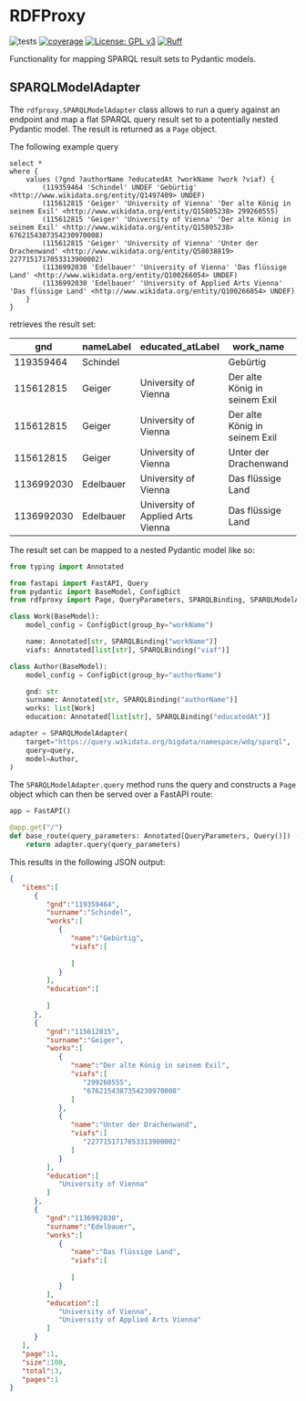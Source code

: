# RDFProxy

![tests](https://github.com/acdh-oeaw/rdfproxy/actions/workflows/tests.yaml/badge.svg)
[![coverage](https://coveralls.io/repos/github/acdh-oeaw/rdfproxy/badge.svg?branch=main&kill_cache=1)](https://coveralls.io/github/acdh-oeaw/rdfproxy?branch=main&kill_cache=1)
[![License: GPL v3](https://img.shields.io/badge/License-GPLv3-blue.svg)](https://www.gnu.org/licenses/gpl-3.0)
[![Ruff](https://img.shields.io/endpoint?url=https://raw.githubusercontent.com/astral-sh/ruff/main/assets/badge/v2.json)](https://github.com/astral-sh/ruff)

Functionality for mapping SPARQL result sets to Pydantic models.


## SPARQLModelAdapter

The `rdfproxy.SPARQLModelAdapter` class allows to run a query against an endpoint and map a flat SPARQL query result set to a potentially nested Pydantic model.
The result is returned as a `Page` object.

The following example query

```sparql
select *
where {
    values (?gnd ?authorName ?educatedAt ?workName ?work ?viaf) {
        (119359464 'Schindel' UNDEF 'Gebürtig' <http://www.wikidata.org/entity/Q1497409> UNDEF)
        (115612815 'Geiger' 'University of Vienna' 'Der alte König in seinem Exil' <http://www.wikidata.org/entity/Q15805238> 299260555)
        (115612815 'Geiger' 'University of Vienna' 'Der alte König in seinem Exil' <http://www.wikidata.org/entity/Q15805238> 6762154387354230970008)
        (115612815 'Geiger' 'University of Vienna' 'Unter der Drachenwand' <http://www.wikidata.org/entity/Q58038819> 2277151717053313900002)
        (1136992030 'Edelbauer' 'University of Vienna' 'Das flüssige Land' <http://www.wikidata.org/entity/Q100266054> UNDEF)
        (1136992030 'Edelbauer' 'University of Applied Arts Vienna' 'Das flüssige Land' <http://www.wikidata.org/entity/Q100266054> UNDEF)
    }
}
```

retrieves the result set:

| gnd        | nameLabel | educated_atLabel                  | work_name                     | work                                      | viaf                   |
|------------|-----------|-----------------------------------|-------------------------------|-------------------------------------------|------------------------|
| 119359464  | Schindel  |                                   | Gebürtig                      | http://www.wikidata.org/entity/Q1497409   |                        |
| 115612815  | Geiger    | University of Vienna              | Der alte König in seinem Exil | http://www.wikidata.org/entity/Q15805238  | 299260555              |
| 115612815  | Geiger    | University of Vienna              | Der alte König in seinem Exil | http://www.wikidata.org/entity/Q15805238  | 6762154387354230970008 |
| 115612815  | Geiger    | University of Vienna              | Unter der Drachenwand         | http://www.wikidata.org/entity/Q58038819  | 2277151717053313900002 |
| 1136992030 | Edelbauer | University of Vienna              | Das flüssige Land             | http://www.wikidata.org/entity/Q100266054 |                        |
| 1136992030 | Edelbauer | University of Applied Arts Vienna | Das flüssige Land             | http://www.wikidata.org/entity/Q100266054 |                        |


The result set can be mapped to a nested Pydantic model like so:

```python
from typing import Annotated

from fastapi import FastAPI, Query
from pydantic import BaseModel, ConfigDict
from rdfproxy import Page, QueryParameters, SPARQLBinding, SPARQLModelAdapter

class Work(BaseModel):
    model_config = ConfigDict(group_by="workName")

    name: Annotated[str, SPARQLBinding("workName")]
    viafs: Annotated[list[str], SPARQLBinding("viaf")]

class Author(BaseModel):
    model_config = ConfigDict(group_by="authorName")

    gnd: str
    surname: Annotated[str, SPARQLBinding("authorName")]
    works: list[Work]
    education: Annotated[list[str], SPARQLBinding("educatedAt")]

adapter = SPARQLModelAdapter(
    target="https://query.wikidata.org/bigdata/namespace/wdq/sparql",
    query=query,
    model=Author,
)
```

The `SPARQLModelAdapter.query` method runs the query and constructs a `Page` object which can then be served over a FastAPI route:

```python
app = FastAPI()

@app.get("/")
def base_route(query_parameters: Annotated[QueryParameters, Query()]) -> Page[Author]:
    return adapter.query(query_parameters)
```

This results in the following JSON output: 

```json
{
   "items":[
      {
         "gnd":"119359464",
         "surname":"Schindel",
         "works":[
            {
               "name":"Gebürtig",
               "viafs":[
                  
               ]
            }
         ],
         "education":[
            
         ]
      },
      {
         "gnd":"115612815",
         "surname":"Geiger",
         "works":[
            {
               "name":"Der alte König in seinem Exil",
               "viafs":[
                  "299260555",
                  "6762154387354230970008"
               ]
            },
            {
               "name":"Unter der Drachenwand",
               "viafs":[
                  "2277151717053313900002"
               ]
            }
         ],
         "education":[
            "University of Vienna"
         ]
      },
      {
         "gnd":"1136992030",
         "surname":"Edelbauer",
         "works":[
            {
               "name":"Das flüssige Land",
               "viafs":[
                  
               ]
            }
         ],
         "education":[
            "University of Vienna",
            "University of Applied Arts Vienna"
         ]
      }
   ],
   "page":1,
   "size":100,
   "total":3,
   "pages":1
}
```
